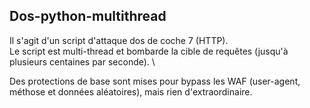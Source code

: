 ## Dos-python-multithread
Il s'agit d'un script d'attaque dos de coche 7 (HTTP). \
Le script est multi-thread et bombarde la cible de requêtes (jusqu'à plusieurs centaines par seconde). \

Des protections de base sont mises pour bypass les WAF (user-agent, méthose et données aléatoires), mais rien d'extraordinaire.

